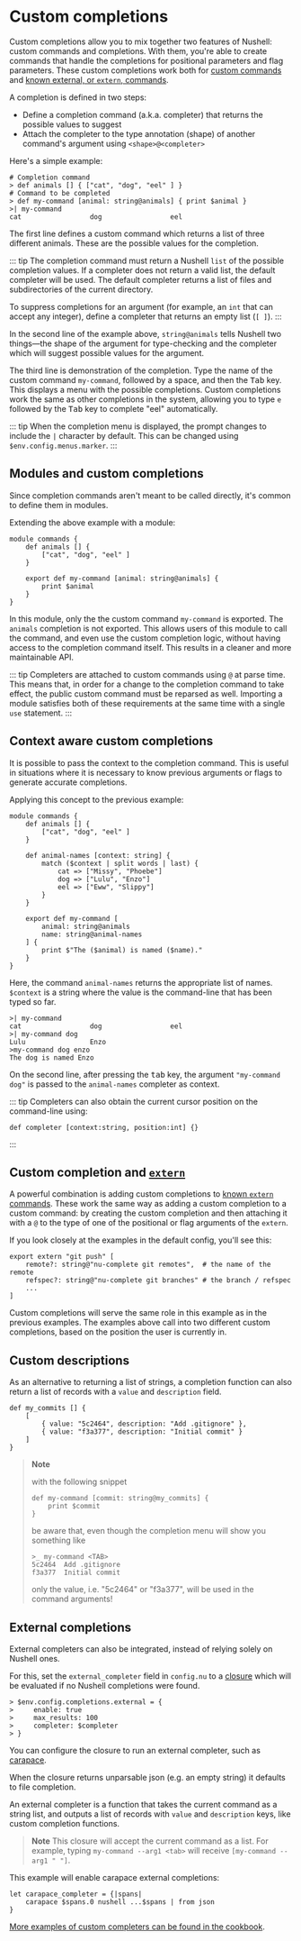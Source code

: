 # Custom completions

Custom completions allow you to mix together two features of Nushell: custom commands and completions. With them, you're able to create commands that handle the completions for positional parameters and flag parameters. These custom completions work both for [custom commands](custom_commands.md) and [known external, or `extern`, commands](externs.md).

A completion is defined in two steps:

- Define a completion command (a.k.a. completer) that returns the possible values to suggest
- Attach the completer to the type annotation (shape) of another command's argument using `<shape>@<completer>`

Here's a simple example:

```nu
# Completion command
> def animals [] { ["cat", "dog", "eel" ] }
# Command to be completed
> def my-command [animal: string@animals] { print $animal }
>| my-command
cat                 dog                 eel
```

The first line defines a custom command which returns a list of three different animals. These are the possible values for the completion.

::: tip
The completion command must return a Nushell `list` of the possible completion values. If a completer does not return a valid list, the default completer will be used. The default completer returns a list of files and subdirectories of the current directory.

To suppress completions for an argument (for example, an `int` that can accept any integer), define a completer that returns an empty list (`[ ]`).
:::

In the second line of the example above, `string@animals` tells Nushell two things—the shape of the argument for type-checking and the completer which will suggest possible values for the argument.

The third line is demonstration of the completion. Type the name of the custom command `my-command`, followed by a space, and then the <kbd>Tab</kbd> key. This displays a menu with the possible completions. Custom completions work the same as other completions in the system, allowing you to type `e` followed by the <kbd>Tab</kbd> key to complete "eel" automatically.

::: tip
When the completion menu is displayed, the prompt changes to include the `|` character by default. This can be changed using `$env.config.menus.marker`.
:::

## Modules and custom completions

Since completion commands aren't meant to be called directly, it's common to define them in modules.

Extending the above example with a module:

```nu
module commands {
    def animals [] {
        ["cat", "dog", "eel" ]
    }

    export def my-command [animal: string@animals] {
        print $animal
    }
}
```

In this module, only the the custom command `my-command` is exported. The `animals` completion is not exported. This allows users of this module to call the command, and even use the custom completion logic, without having access to the completion command itself. This results in a cleaner and more maintainable API.

::: tip
Completers are attached to custom commands using `@` at parse time. This means that, in order for a change to the completion command to take effect, the public custom command must be reparsed as well. Importing a module satisfies both of these requirements at the same time with a single `use` statement.
:::

## Context aware custom completions

It is possible to pass the context to the completion command. This is useful in situations where it is necessary to know previous arguments or flags to generate accurate completions.

Applying this concept to the previous example:

```nu
module commands {
    def animals [] {
        ["cat", "dog", "eel" ]
    }

    def animal-names [context: string] {
        match ($context | split words | last) {
            cat => ["Missy", "Phoebe"]
            dog => ["Lulu", "Enzo"]
            eel => ["Eww", "Slippy"]
        }
    }

    export def my-command [
        animal: string@animals
        name: string@animal-names
    ] {
        print $"The ($animal) is named ($name)."
    }
}
```

Here, the command `animal-names` returns the appropriate list of names. `$context` is a string where the value is the command-line that has been typed so far.

```nu
>| my-command
cat                 dog                 eel
>| my-command dog
Lulu                Enzo
>my-command dog enzo
The dog is named Enzo
```

On the second line, after pressing the <kbd>tab</kbd> key, the argument `"my-command dog"` is passed to the `animal-names` completer as context.

::: tip
Completers can also obtain the current cursor position on the command-line using:

```nu
def completer [context:string, position:int] {}
```

:::

## Custom completion and [`extern`](/commands/docs/extern.md)

A powerful combination is adding custom completions to [known `extern` commands](externs.md). These work the same way as adding a custom completion to a custom command: by creating the custom completion and then attaching it with a `@` to the type of one of the positional or flag arguments of the `extern`.

If you look closely at the examples in the default config, you'll see this:

```nu
export extern "git push" [
    remote?: string@"nu-complete git remotes",  # the name of the remote
    refspec?: string@"nu-complete git branches" # the branch / refspec
    ...
]
```

Custom completions will serve the same role in this example as in the previous examples. The examples above call into two different custom completions, based on the position the user is currently in.

## Custom descriptions

As an alternative to returning a list of strings, a completion function can also return a list of records with a `value` and `description` field.

```nu
def my_commits [] {
    [
        { value: "5c2464", description: "Add .gitignore" },
        { value: "f3a377", description: "Initial commit" }
    ]
}
```

> **Note**
>
> with the following snippet
>
> ```nu
> def my-command [commit: string@my_commits] {
>     print $commit
> }
> ```
>
> be aware that, even though the completion menu will show you something like
>
> ```nu
> >_ my-command <TAB>
> 5c2464  Add .gitignore
> f3a377  Initial commit
> ```
>
> only the value, i.e. "5c2464" or "f3a377", will be used in the command arguments!

## External completions

External completers can also be integrated, instead of relying solely on Nushell ones.

For this, set the `external_completer` field in `config.nu` to a [closure](types_of_data.md#closures) which will be evaluated if no Nushell completions were found.

```nu
> $env.config.completions.external = {
>     enable: true
>     max_results: 100
>     completer: $completer
> }
```

You can configure the closure to run an external completer, such as [carapace](https://github.com/rsteube/carapace-bin).

When the closure returns unparsable json (e.g. an empty string) it defaults to file completion.

An external completer is a function that takes the current command as a string list, and outputs a list of records with `value` and `description` keys, like custom completion functions.

> **Note**
> This closure will accept the current command as a list. For example, typing `my-command --arg1 <tab>` will receive `[my-command --arg1 " "]`.

This example will enable carapace external completions:

```nu
let carapace_completer = {|spans|
    carapace $spans.0 nushell ...$spans | from json
}
```

[More examples of custom completers can be found in the cookbook](../cookbook/external_completers.md).

